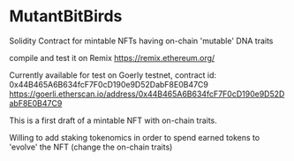 # MutantBitBirds
Solidity Contract for mintable NFTs having on-chain 'mutable' DNA traits

compile and test it on Remix
https://remix.ethereum.org/

Currently available for test on Goerly testnet, contract id: 0x44B465A6B634fcF7F0cD190e9D52DabF8E0B47C9
https://goerli.etherscan.io/address/0x44B465A6B634fcF7F0cD190e9D52DabF8E0B47C9

This is a first draft of a mintable NFT with on-chain traits.

Willing to add staking tokenomics in order to spend earned tokens to 'evolve' the NFT (change the on-chain traits)
